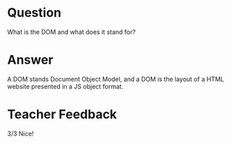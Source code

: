 # Question
What is the DOM and what does it stand for?

# Answer
A DOM stands Document Object Model, and a DOM is the layout of a HTML website presented in a JS object format.

# Teacher Feedback
3/3
Nice!